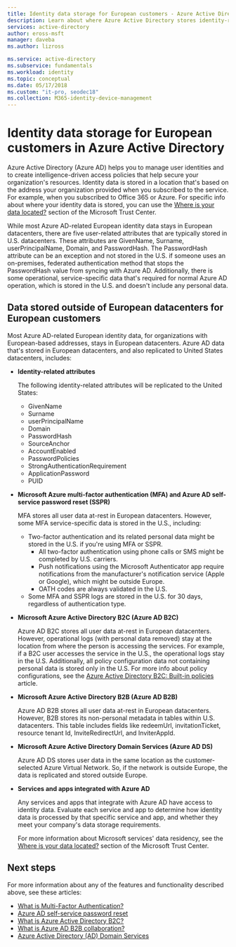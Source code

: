 ```yaml
---
title: Identity data storage for European customers - Azure Active Directory | Microsoft Docs
description: Learn about where Azure Active Directory stores identity-related data for its European customers.
services: active-directory
author: eross-msft
manager: daveba
ms.author: lizross

ms.service: active-directory
ms.subservice: fundamentals
ms.workload: identity
ms.topic: conceptual
ms.date: 05/17/2018
ms.custom: "it-pro, seodec18"
ms.collection: M365-identity-device-management
---
```


# Identity data storage for European customers in Azure Active Directory
Azure Active Directory (Azure AD) helps you to manage user identities and to create intelligence-driven access policies that help secure your organization's resources. Identity data is stored in a location that's based on the address your organization provided when you subscribed to the service. For example, when you subscribed to Office 365 or Azure. For specific info about where your identity data is stored, you can use the [Where is your data located?](https://www.microsoft.com/trustcenter/privacy/where-your-data-is-located) section of the Microsoft Trust Center.

While most Azure AD-related European identity data stays in European datacenters, there are five user-related attributes that are typically stored in U.S. datacenters. These attributes are GivenName, Surname, userPrincipalName, Domain, and PasswordHash. The PasswordHash attribute can be an exception and not stored in the U.S. if someone uses an on-premises, federated authentication method that stops the PasswordHash value from syncing with Azure AD. Additionally, there is some operational, service-specific data that's required for normal Azure AD operation, which is stored in the U.S. and doesn't include any personal data.

## Data stored outside of European datacenters for European customers

Most Azure AD-related European identity data, for organizations with European-based addresses, stays in European datacenters. Azure AD data that's stored in European datacenters, and also replicated to United States datacenters, includes:

- **Identity-related attributes**

    The following identity-related attributes will be replicated to the United States:

    - GivenName
    - Surname
    - userPrincipalName
    - Domain
    - PasswordHash
    - SourceAnchor
    - AccountEnabled
    - PasswordPolicies
    - StrongAuthenticationRequirement
    - ApplicationPassword
    - PUID

- **Microsoft Azure multi-factor authentication (MFA) and Azure AD self-service password reset (SSPR)**
    
    MFA stores all user data at-rest in European datacenters. However, some MFA service-specific data is stored in the U.S., including:
    
    - Two-factor authentication and its related personal data might be stored in the U.S. if you're using MFA or SSPR.
        - All two-factor authentication using phone calls or SMS might be completed by U.S. carriers.
        - Push notifications using the Microsoft Authenticator app require notifications from the manufacturer's notification service (Apple or Google), which might be outside Europe.
        - OATH codes are always validated in the U.S. 
    - Some MFA and SSPR logs are stored in the U.S. for 30 days, regardless of authentication type.

- **Microsoft Azure Active Directory B2C (Azure AD B2C)**

    Azure AD B2C stores all user data at-rest in European datacenters. However, operational logs (with personal data removed) stay at the location from where the person is accessing the services. For example, if a B2C user accesses the service in the U.S., the operational logs stay in the U.S. Additionally, all policy configuration data not containing personal data is stored only in the U.S. For more info about policy configurations, see the [Azure Active Directory B2C: Built-in policies](https://docs.microsoft.com/azure/active-directory-b2c/active-directory-b2c-reference-policies) article.

- **Microsoft Azure Active Directory B2B (Azure AD B2B)** 
    
    Azure AD B2B stores all user data at-rest in European datacenters. However, B2B stores its non-personal metadata in tables within U.S. datacenters. This table includes fields like redeemUrl, invitationTicket, resource tenant Id, InviteRedirectUrl, and InviterAppId.

- **Microsoft Azure Active Directory Domain Services (Azure AD DS)**

    Azure AD DS stores user data in the same location as the customer-selected Azure Virtual Network. So, if the network is outside Europe, the data is replicated and stored outside Europe.

- **Services and apps integrated with Azure AD**

    Any services and apps that integrate with Azure AD have access to identity data. Evaluate each service and app to determine how identity data is processed by that specific service and app, and whether they meet your company's data storage requirements.

    For more information about Microsoft services' data residency, see the [Where is your data located?](https://www.microsoft.com/trustcenter/privacy/where-your-data-is-located) section of the Microsoft Trust Center.

## Next steps
For more information about any of the features and functionality described above, see these articles:
- [What is Multi-Factor Authentication?](https://docs.microsoft.com/azure/active-directory/authentication/multi-factor-authentication)
- [Azure AD self-service password reset](https://docs.microsoft.com/azure/active-directory/authentication/active-directory-passwords-overview)
- [What is Azure Active Directory B2C?](https://docs.microsoft.com/azure/active-directory-b2c/active-directory-b2c-overview)
- [What is Azure AD B2B collaboration?](https://docs.microsoft.com/azure/active-directory/active-directory-b2b-what-is-azure-ad-b2b)
- [Azure Active Directory (AD) Domain Services](https://docs.microsoft.com/azure/active-directory-domain-services/active-directory-ds-overview)
